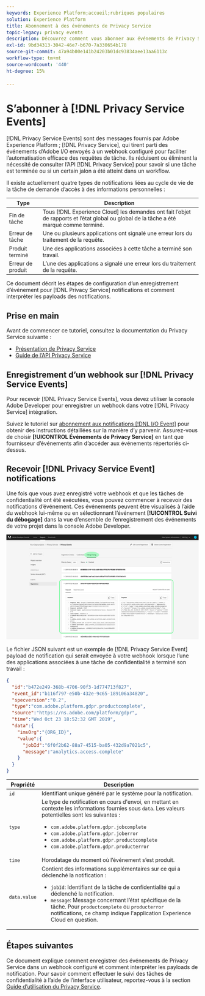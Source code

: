 ```yaml
---
keywords: Experience Platform;accueil;rubriques populaires
solution: Experience Platform
title: Abonnement à des événements de Privacy Service
topic-legacy: privacy events
description: Découvrez comment vous abonner aux événements de Privacy Service à l’aide d’un webhook préconfiguré.
exl-id: 9bd34313-3042-46e7-b670-7a330654b178
source-git-commit: 47a94b00e141b24203b01dc93834aee13aa6113c
workflow-type: tm+mt
source-wordcount: '440'
ht-degree: 15%

---
```


# S’abonner à [!DNL Privacy Service Events]

[!DNL Privacy Service Events] sont des messages fournis par Adobe Experience Platform ; [!DNL Privacy Service], qui tirent parti des événements d’Adobe I/O envoyés à un webhook configuré pour faciliter l’automatisation efficace des requêtes de tâche. Ils réduisent ou éliminent la nécessité de consulter l’API [!DNL Privacy Service] pour savoir si une tâche est terminée ou si un certain jalon a été atteint dans un workflow.

Il existe actuellement quatre types de notifications liées au cycle de vie de la tâche de demande d’accès à des informations personnelles :

| Type | Description |
| --- | --- |
| Fin de tâche | Tous [!DNL Experience Cloud] les demandes ont fait l’objet de rapports et l’état global ou global de la tâche a été marqué comme terminé. |
| Erreur de tâche | Une ou plusieurs applications ont signalé une erreur lors du traitement de la requête. |
| Produit terminé | Une des applications associées à cette tâche a terminé son travail. |
| Erreur de produit | L’une des applications a signalé une erreur lors du traitement de la requête. |

Ce document décrit les étapes de configuration d’un enregistrement d’événement pour [!DNL Privacy Service] notifications et comment interpréter les payloads des notifications.

## Prise en main

Avant de commencer ce tutoriel, consultez la documentation du Privacy Service suivante :

* [Présentation de Privacy Service](./home.md)
* [Guide de l’API Privacy Service](./api/overview.md)

## Enregistrement d’un webhook sur [!DNL Privacy Service Events]

Pour recevoir [!DNL Privacy Service Events], vous devez utiliser la console Adobe Developer pour enregistrer un webhook dans votre [!DNL Privacy Service] intégration.

Suivez le tutoriel sur [abonnement aux notifications [!DNL I/O Event]](../observability/alerts/subscribe.md) pour obtenir des instructions détaillées sur la manière d’y parvenir. Assurez-vous de choisir **[!UICONTROL Événements de Privacy Service]** en tant que fournisseur d’événements afin d’accéder aux événements répertoriés ci-dessus.

## Recevoir [!DNL Privacy Service Event] notifications

Une fois que vous avez enregistré votre webhook et que les tâches de confidentialité ont été exécutées, vous pouvez commencer à recevoir des notifications d’événement. Ces événements peuvent être visualisés à l’aide du webhook lui-même ou en sélectionnant l’événement **[!UICONTROL Suivi du débogage]** dans la vue d’ensemble de l’enregistrement des événements de votre projet dans la console Adobe Developer.

![](images/privacy-events/debug-tracing.png)

Le fichier JSON suivant est un exemple de [!DNL Privacy Service Event] payload de notification qui serait envoyée à votre webhook lorsque l’une des applications associées à une tâche de confidentialité a terminé son travail :

```json
{
  "id":"b472e249-368b-4706-90f3-1d774713f827",
  "event_id":"b116f797-e50b-432e-9c65-189106a34820",
  "specversion":"0.2",
  "type":"com.adobe.platform.gdpr.productcomplete",
  "source":"https://ns.adobe.com/platform/gdpr",
  "time":"Wed Oct 23 18:52:32 GMT 2019",
  "data":{
    "imsOrg":"{ORG_ID}",
    "value":{
      "jobId":"6f0f2b62-88a7-4515-ba05-432d9a7021c5",
      "message":"analytics.access.complete"
    }
  }
}
```

| Propriété | Description |
| --- | --- |
| `id` | Identifiant unique généré par le système pour la notification. |
| `type` | Le type de notification en cours d&#39;envoi, en mettant en contexte les informations fournies sous `data`. Les valeurs potentielles sont les suivantes : <ul><li>`com.adobe.platform.gdpr.jobcomplete`</li><li>`com.adobe.platform.gdpr.joberror`</li><li>`com.adobe.platform.gdpr.productcomplete`</li><li>`com.adobe.platform.gdpr.producterror`</li></ul> |
| `time` | Horodatage du moment où l’événement s’est produit. |
| `data.value` | Contient des informations supplémentaires sur ce qui a déclenché la notification : <ul><li>`jobId`: Identifiant de la tâche de confidentialité qui a déclenché la notification.</li><li>`message`: Message concernant l’état spécifique de la tâche. Pour `productcomplete` ou `producterror` notifications, ce champ indique l&#39;application Experience Cloud en question.</li></ul> |

## Étapes suivantes

Ce document explique comment enregistrer des événements de Privacy Service dans un webhook configuré et comment interpréter les payloads de notification. Pour savoir comment effectuer le suivi des tâches de confidentialité à l’aide de l’interface utilisateur, reportez-vous à la section [Guide d’utilisation du Privacy Service](./ui/user-guide.md).
